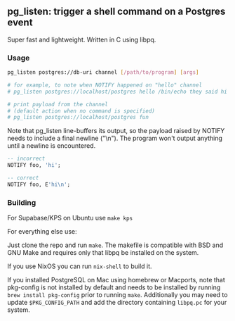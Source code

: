 ## pg_listen: trigger a shell command on a Postgres event

Super fast and lightweight. Written in C using libpq.

### Usage

```bash
pg_listen postgres://db-uri channel [/path/to/program] [args]

# for example, to note when NOTIFY happened on "hello" channel
# pg_listen postgres://localhost/postgres hello /bin/echo they said hi

# print payload from the channel
# (default action when no command is specified)
# pg_listen postgres://localhost/postgres fun
```

Note that pg\_listen line-buffers its output, so the payload raised by NOTIFY
needs to include a final newline ("\n"). The program won't output anything
until a newline is encountered.

```sql
-- incorrect
NOTIFY foo, 'hi';

-- correct
NOTIFY foo, E'hi\n';
```

### Building

For Supabase/KPS on Ubuntu use `make kps`

For everything else use:

Just clone the repo and run `make`. The makefile is compatible with BSD and GNU
Make and requires only that libpq be installed on the system.

If you use NixOS you can run `nix-shell` to build it.

If you installed PostgreSQL on Mac using homebrew or Macports, note that
pkg-config is not installed by default and needs to be installed by running
`brew install pkg-config` prior to running `make`. Additionally you may need to
update `$PKG_CONFIG_PATH` and add the directory containing `libpq.pc` for your
system. 
